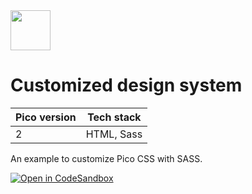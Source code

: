<a href="https://picocss.com/">
  <img src="https://picocss.com/img/logo.svg" width="64" height="64">
</a>

# Customized design system
| Pico version | Tech stack |
| ----- | ----- |
| 2 | HTML, Sass |

An example to customize Pico CSS with SASS.

[![Open in CodeSandbox](https://codesandbox.io/static/img/play-codesandbox.svg)](https://codesandbox.io/s/github/picocss/examples/tree/master/v2-sass-customized-design-system)
